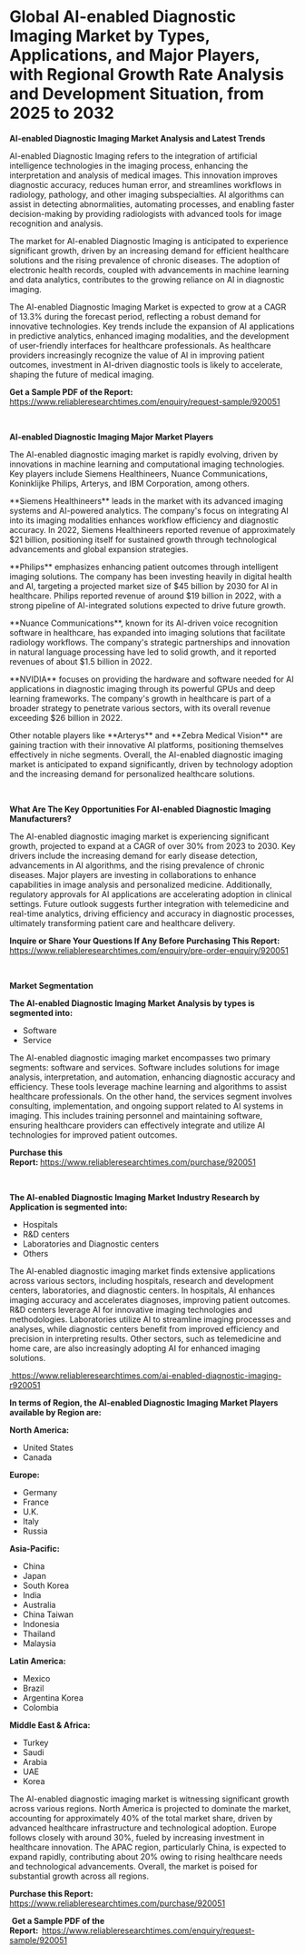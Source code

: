 <p><h1>Global AI-enabled Diagnostic Imaging Market by Types, Applications, and Major Players, with Regional Growth Rate Analysis and Development Situation, from 2025 to 2032</h1></p><p><strong>AI-enabled Diagnostic Imaging Market Analysis and Latest Trends</strong></p>
<p><p>AI-enabled Diagnostic Imaging refers to the integration of artificial intelligence technologies in the imaging process, enhancing the interpretation and analysis of medical images. This innovation improves diagnostic accuracy, reduces human error, and streamlines workflows in radiology, pathology, and other imaging subspecialties. AI algorithms can assist in detecting abnormalities, automating processes, and enabling faster decision-making by providing radiologists with advanced tools for image recognition and analysis.</p><p>The market for AI-enabled Diagnostic Imaging is anticipated to experience significant growth, driven by an increasing demand for efficient healthcare solutions and the rising prevalence of chronic diseases. The adoption of electronic health records, coupled with advancements in machine learning and data analytics, contributes to the growing reliance on AI in diagnostic imaging.</p><p>The AI-enabled Diagnostic Imaging Market is expected to grow at a CAGR of 13.3% during the forecast period, reflecting a robust demand for innovative technologies. Key trends include the expansion of AI applications in predictive analytics, enhanced imaging modalities, and the development of user-friendly interfaces for healthcare professionals. As healthcare providers increasingly recognize the value of AI in improving patient outcomes, investment in AI-driven diagnostic tools is likely to accelerate, shaping the future of medical imaging.</p></p>
<p><strong>Get a Sample PDF of the Report:&nbsp;</strong> <a href="https://www.reliableresearchtimes.com/enquiry/request-sample/920051?utm_campaign=3315&utm_medium=2&utm_source=Github&utm_content=ia&utm_term=13042025&utm_id=ai-enabled-diagnostic-imaging">https://www.reliableresearchtimes.com/enquiry/request-sample/920051</a></p>
<p>&nbsp;</p>
<p><strong>AI-enabled Diagnostic Imaging Major Market Players</strong></p>
<p><p>The AI-enabled diagnostic imaging market is rapidly evolving, driven by innovations in machine learning and computational imaging technologies. Key players include Siemens Healthineers, Nuance Communications, Koninklijke Philips, Arterys, and IBM Corporation, among others.</p><p>**Siemens Healthineers** leads in the market with its advanced imaging systems and AI-powered analytics. The company's focus on integrating AI into its imaging modalities enhances workflow efficiency and diagnostic accuracy. In 2022, Siemens Healthineers reported revenue of approximately $21 billion, positioning itself for sustained growth through technological advancements and global expansion strategies.</p><p>**Philips** emphasizes enhancing patient outcomes through intelligent imaging solutions. The company has been investing heavily in digital health and AI, targeting a projected market size of $45 billion by 2030 for AI in healthcare. Philips reported revenue of around $19 billion in 2022, with a strong pipeline of AI-integrated solutions expected to drive future growth.</p><p>**Nuance Communications**, known for its AI-driven voice recognition software in healthcare, has expanded into imaging solutions that facilitate radiology workflows. The company's strategic partnerships and innovation in natural language processing have led to solid growth, and it reported revenues of about $1.5 billion in 2022.</p><p>**NVIDIA** focuses on providing the hardware and software needed for AI applications in diagnostic imaging through its powerful GPUs and deep learning frameworks. The company's growth in healthcare is part of a broader strategy to penetrate various sectors, with its overall revenue exceeding $26 billion in 2022.</p><p>Other notable players like **Arterys** and **Zebra Medical Vision** are gaining traction with their innovative AI platforms, positioning themselves effectively in niche segments. Overall, the AI-enabled diagnostic imaging market is anticipated to expand significantly, driven by technology adoption and the increasing demand for personalized healthcare solutions.</p></p>
<p>&nbsp;</p>
<p><strong>What Are The Key Opportunities For AI-enabled Diagnostic Imaging Manufacturers?</strong></p>
<p><p>The AI-enabled diagnostic imaging market is experiencing significant growth, projected to expand at a CAGR of over 30% from 2023 to 2030. Key drivers include the increasing demand for early disease detection, advancements in AI algorithms, and the rising prevalence of chronic diseases. Major players are investing in collaborations to enhance capabilities in image analysis and personalized medicine. Additionally, regulatory approvals for AI applications are accelerating adoption in clinical settings. Future outlook suggests further integration with telemedicine and real-time analytics, driving efficiency and accuracy in diagnostic processes, ultimately transforming patient care and healthcare delivery.</p></p>
<p><strong>Inquire or Share Your Questions If Any Before Purchasing This Report:</strong> <a href="https://www.reliableresearchtimes.com/enquiry/pre-order-enquiry/920051?utm_campaign=3315&utm_medium=2&utm_source=Github&utm_content=ia&utm_term=13042025&utm_id=ai-enabled-diagnostic-imaging">https://www.reliableresearchtimes.com/enquiry/pre-order-enquiry/920051</a></p>
<p>&nbsp;</p>
<p><strong>Market Segmentation</strong></p>
<p><strong>The AI-enabled Diagnostic Imaging Market Analysis by types is segmented into:</strong></p>
<p><ul><li>Software</li><li>Service</li></ul></p>
<p><p>The AI-enabled diagnostic imaging market encompasses two primary segments: software and services. Software includes solutions for image analysis, interpretation, and automation, enhancing diagnostic accuracy and efficiency. These tools leverage machine learning and algorithms to assist healthcare professionals. On the other hand, the services segment involves consulting, implementation, and ongoing support related to AI systems in imaging. This includes training personnel and maintaining software, ensuring healthcare providers can effectively integrate and utilize AI technologies for improved patient outcomes.</p></p>
<p><strong>Purchase this Report:&nbsp;</strong><a href="https://www.reliableresearchtimes.com/purchase/920051?utm_campaign=3315&utm_medium=2&utm_source=Github&utm_content=ia&utm_term=13042025&utm_id=ai-enabled-diagnostic-imaging">https://www.reliableresearchtimes.com/purchase/920051</a></p>
<p>&nbsp;</p>
<p><strong>The AI-enabled Diagnostic Imaging Market Industry Research by Application is segmented into:</strong></p>
<p><ul><li>Hospitals</li><li>R&D centers</li><li>Laboratories and Diagnostic centers</li><li>Others</li></ul></p>
<p><p>The AI-enabled diagnostic imaging market finds extensive applications across various sectors, including hospitals, research and development centers, laboratories, and diagnostic centers. In hospitals, AI enhances imaging accuracy and accelerates diagnoses, improving patient outcomes. R&D centers leverage AI for innovative imaging technologies and methodologies. Laboratories utilize AI to streamline imaging processes and analyses, while diagnostic centers benefit from improved efficiency and precision in interpreting results. Other sectors, such as telemedicine and home care, are also increasingly adopting AI for enhanced imaging solutions.</p></p>
<p><a href="https://www.reliableresearchtimes.com/ai-enabled-diagnostic-imaging-r920051?utm_campaign=3315&utm_medium=2&utm_source=Github&utm_content=ia&utm_term=13042025&utm_id=ai-enabled-diagnostic-imaging">&nbsp;https://www.reliableresearchtimes.com/ai-enabled-diagnostic-imaging-r920051</a></p>
<p><strong>In terms of Region, the AI-enabled Diagnostic Imaging Market Players available by Region are:</strong></p>
<p>
    <p> <strong> North America: </strong>
        <ul>
            <li>United States</li>
            <li>Canada</li>
        </ul>
        </p> 
    <p> <strong> Europe: </strong>
        <ul>
            <li>Germany</li>
            <li>France</li>
            <li>U.K.</li>
            <li>Italy</li>
            <li>Russia</li>
        </ul>
        </p> 
    <p> <strong> Asia-Pacific: </strong>
        <ul>
            <li>China</li>
            <li>Japan</li>
            <li>South Korea</li>
            <li>India</li>
            <li>Australia</li>
            <li>China Taiwan</li>
            <li>Indonesia</li>
            <li>Thailand</li>
            <li>Malaysia</li>
        </ul>
        </p> 
    <p> <strong> Latin America: </strong>
        <ul>
            <li>Mexico</li>
            <li>Brazil</li>
            <li>Argentina Korea</li>
            <li>Colombia</li>
        </ul>
        </p> 
    <p> <strong> Middle East & Africa: </strong>
        <ul>
            <li>Turkey</li>
            <li>Saudi</li>
            <li>Arabia</li>
            <li>UAE</li>
            <li>Korea</li>
        </ul>
    </p>
    </p>
<p><p>The AI-enabled diagnostic imaging market is witnessing significant growth across various regions. North America is projected to dominate the market, accounting for approximately 40% of the total market share, driven by advanced healthcare infrastructure and technological adoption. Europe follows closely with around 30%, fueled by increasing investment in healthcare innovation. The APAC region, particularly China, is expected to expand rapidly, contributing about 20% owing to rising healthcare needs and technological advancements. Overall, the market is poised for substantial growth across all regions.</p></p>
<p><strong>Purchase this Report: </strong><a href="https://www.reliableresearchtimes.com/purchase/920051?utm_campaign=3315&utm_medium=2&utm_source=Github&utm_content=ia&utm_term=13042025&utm_id=ai-enabled-diagnostic-imaging">https://www.reliableresearchtimes.com/purchase/920051</a></p>
<p>&nbsp;<strong>Get a Sample PDF of the Report:&nbsp;&nbsp;</strong><a href="https://www.reliableresearchtimes.com/enquiry/request-sample/920051?utm_campaign=3315&utm_medium=2&utm_source=Github&utm_content=ia&utm_term=13042025&utm_id=ai-enabled-diagnostic-imaging">https://www.reliableresearchtimes.com/enquiry/request-sample/920051</a></p>
<p><strong></strong></p>
<p><p></p><p></p><p></p></p>